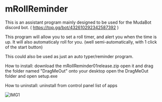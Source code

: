 # mRollReminder
This is an assistant program mainly designed to be used for the MudaBot discord bot. ( https://top.gg/bot/432610292342587392 )

This program will allow you to set a roll timer, and alert you when the time is up.
It will also automaticaly roll for you. (well semi-automatically, with 1 click of the start button)

This could also be used as just an auto typer/reminder program.

How to install:
download the mRollReminder01release.zip
open it and drag the folder named "DragMeOut" onto your desktop
open the DragMeOut folder and open setup.exe

How to uninstall:
uninstall from control panel list of apps

![IMG1](https://i.imgur.com/7fpsnv8.png)
 
